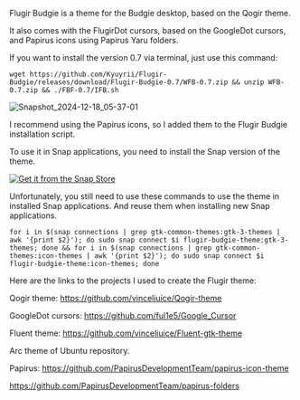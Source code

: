 Flugir Budgie is a theme for the Budgie desktop, based on the Qogir theme.

It also comes with the FlugirDot cursors, based on the GoogleDot cursors, and Papirus icons using Papirus Yaru folders.

If you want to install the version 0.7 via terminal, just use this command:

``` wget https://github.com/Kyuyrii/Flugir-Budgie/releases/download/Flugir-Budgie-0.7/WFB-0.7.zip && unzip WFB-0.7.zip && ./FBF-0.7/IFB.sh ```

![Snapshot_2024-12-18_05-37-01](https://github.com/user-attachments/assets/b45f5cf0-be63-4afb-8d59-f7eb9be1facf)

I recommend using the Papirus icons, so I added them to the Flugir Budgie installation script.

To use it in Snap applications, you need to install the Snap version of the theme.

<a href="https://snapcraft.io/flugir-budgie-theme">
  <img alt="Get it from the Snap Store" src="https://snapcraft.io/en/dark/install.svg" />
</a>

Unfortunately, you still need to use these commands to use the theme in installed Snap applications.
And reuse them when installing new Snap applications.

``` for i in $(snap connections | grep gtk-common-themes:gtk-3-themes | awk '{print $2}'); do sudo snap connect $i flugir-budgie-theme:gtk-3-themes; done && for i in $(snap connections | grep gtk-common-themes:icon-themes | awk '{print $2}'); do sudo snap connect $i flugir-budgie-theme:icon-themes; done ```

Here are the links to the projects I used to create the Flugir theme:

Qogir theme:
https://github.com/vinceliuice/Qogir-theme

GoogleDot cursors:
https://github.com/ful1e5/Google_Cursor

Fluent theme:
https://github.com/vinceliuice/Fluent-gtk-theme

Arc theme of Ubuntu repository.

Papirus:
https://github.com/PapirusDevelopmentTeam/papirus-icon-theme

https://github.com/PapirusDevelopmentTeam/papirus-folders
